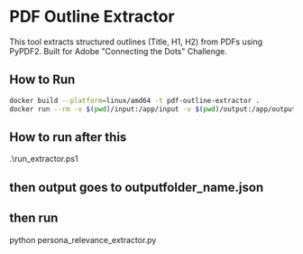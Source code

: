 # PDF Outline Extractor

This tool extracts structured outlines (Title, H1, H2) from PDFs using PyPDF2. Built for Adobe "Connecting the Dots" Challenge.

## How to Run

```bash
docker build --platform=linux/amd64 -t pdf-outline-extractor .
docker run --rm -v $(pwd)/input:/app/input -v $(pwd)/output:/app/output --network none pdf-outline-extractor

```
## How to run after this

.\run_extractor.ps1
## then output goes to outputfolder_name.json

## then run  
python persona_relevance_extractor.py

